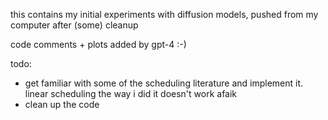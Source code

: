 this contains my initial experiments with diffusion models, pushed from my computer after (some) cleanup

code comments + plots added by gpt-4 :-)

todo:
- get familiar with some of the scheduling literature and implement it. linear scheduling the way i did it doesn't work afaik
- clean up the code
